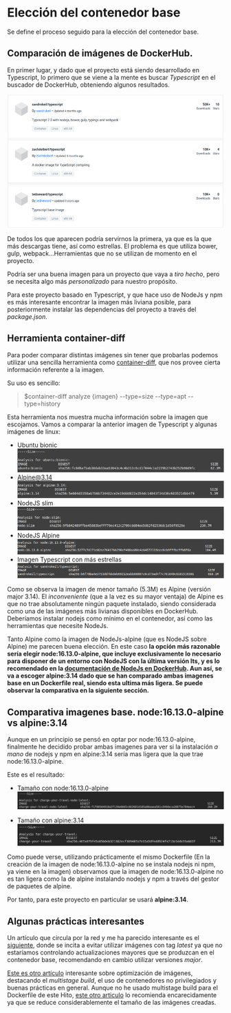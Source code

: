 # Elección del contenedor base

Se define el proceso seguido para la elección del contenedor base.

## Comparación de imágenes de DockerHub.

En primer lugar, y dado que el proyecto está siendo desarrollado en Typescript, lo primero que se viene a la mente es buscar *Typescript* en el buscador de DockerHub, obteniendo algunos resultados. 


![DockerHub Typescript](img/dockerhub-typescript.png)

De todos los que aparecen podría servirnos la primera, ya que es la que más descargas tiene, así como estrellas. El problema es que utiliza bower, gulp, webpack...Herramientas que no se utilizan de momento en el proyecto. 

Podría ser una buena imagen para un proyecto que vaya a *tiro hecho*, pero se necesita algo más *personalizado* para nuestro propósito. 

Para este proyecto basado en Typescript, y que hace uso de NodeJs y npm es más interesante encontrar la imagen más liviana posible, para posteriormente instalar las dependencias del proyecto a través del *package.json*.


## Herramienta container-diff

Para poder comparar distintas imágenes sin tener que probarlas podemos utilizar una sencilla herramienta como [container-diff](https://github.com/GoogleContainerTools/container-diff), que nos provee cierta información referente a la imagen.

Su uso es sencillo:

>$container-diff analyze {imagen} --type=size --type=apt --type=history

Esta herramienta nos muestra mucha información sobre la imagen que escojamos.
Vamos a comparar la anterior imagen de Typescript y algunas imágenes de linux:

- Ubuntu bionic
![Ubuntu bionic imagen docker](img/ubuntu-img-bionic.png)
- Alpine@3.14
![Alpine imagen docker](img/alpine-img-docker.png)
- NodeJS slim
![NodeJs Slim](img/node-img-docker.png)
- NodeJS Alpine
![NodeJs Alpine](img/node-alpine-img-docker.png)
- Imagen Typescript con más estrellas
![Imagen Typescript Docker](img/typescript-img-docker.png)


Como se observa la imagen de menor tamaño (5.3M) es Alpine (versión major 3.14). El *inconveniente* (que a la vez es su mayor ventaja) de Alpine es que no trae absolutamente ningún paquete instalado, siendo considerada como una de las imágenes más livianas disponibles en DockerHub. Deberíamos instalar nodejs como mínimo en el contenedor, así como las herramientas que necesite NodeJs.

Tanto Alpine como la imagen de NodeJs-alpine (que es NodeJS sobre Alpine) me parecen buena elección. En este caso **la opción más razonable sería elegir node:16.13.0-alpine, que incluye exclusivamente lo necesario para disponer de un entorno con NodeJS con la última versión lts, y es lo recomendado en la [documentación de NodeJs en DockerHub](https://hub.docker.com/_/node?tab=description). Aun así, se va a escoger alpine:3.14 dado que se han comparado ambas imagenes base en un Dockerfile real, siendo esta ultima más ligera. Se puede observar la comparativa en la siguiente sección.**

## Comparativa imagenes base. **node:16.13.0-alpine vs alpine:3.14**

Aunque en un principio se pensó en optar por node:16.13.0-alpine, finalmente he decidido probar ambas imagenes para ver si la instalación *a mano* de nodejs y npm en alpine:3.14 sería mas ligera que la que trae node:16.13.0-alpine.

Este es el resultado:

- Tamaño con node:16.13.0-alpine
![Imagen node-alpine](img/node-alpine_comp.png)

- Tamaño con alpine:3.14
![Imagen alpine](img/alpine_comp.png)

Como puede verse, utilizando prácticamente el mismo Dockerfile (En la creación de la imagen de node:16.13.0-alpine no se instala nodejs ni npm, ya viene en la imagen) observamos que la imagen de node:16.13.0-alpine no es tan ligera como la de alpine instalando nodejs y npm a través del gestor de paquetes de alpine.

Por tanto, para este proyecto en particular se usará **alpine:3.14**.

## Algunas prácticas interesantes

Un artículo que circula por la red y me ha parecido interesante es el [siguiente](https://medium.com/@michalozogan/how-to-build-the-smallest-docker-typescript-image-a9a84d17e6b4), donde se incita a evitar utilizar imágenes con tag *latest* ya que no estaríamos controlando actualizaciones mayores que se produzcan en el contenedor base, recomendando en cambio utilizar versiones *major*. 

[Este es otro artículo](https://testdriven.io/blog/docker-best-practices/) interesante sobre optimización de imágenes, destacando el *multistage build*, el uso de contenedores no privilegiados y buenas prácticas en general. Aunque no he usado multistage build para el Dockerfile de este Hito, [este otro articulo](https://blog.logrocket.com/reduce-docker-image-sizes-using-multi-stage-builds/) lo recomienda encarecidamente ya que se reduce considerablemente el tamaño de las imágenes creadas.

